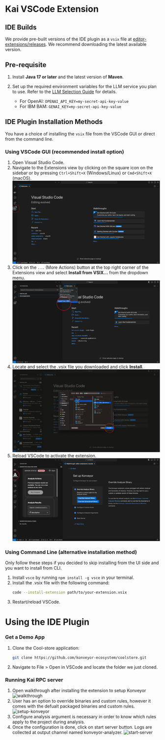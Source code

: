 # Kai VSCode Extension

## IDE Builds
We provide pre-built versions of the IDE plugin as a `vsix` file at [editor-extensions/releases](https://github.com/konveyor/editor-extensions/releases). We recommend downloading the latest available version.


## Pre-requisite

1. Install **Java 17 or later** and the latest version of **Maven**.
2. Set up the required environment variables for the LLM service you plan to use. Refer to the [LLM Selection Guide](/docs/llm_selection.md) for details.

   - For OpenAI: `OPENAI_API_KEY=my-secret-api-key-value`
   - For IBM BAM: `GENAI_KEY=my-secret-api-key-value`


## IDE Plugin Installation Methods

You have a choice of installing the `vsix` file from the VSCode GUI or direct from the command line.

### Using VSCode GUI (recommended install option)

1. Open Visual Studio Code.
2. Navigate to the Extensions view by clicking on the square icon on the sidebar or by pressing `Ctrl+Shift+X` (Windows/Linux) or `Cmd+Shift+X` (macOS).
![extension](images/extension.png)
3. Click on the `...` (More Actions) button at the top right corner of the Extensions view and select **Install from VSIX...** from the dropdown menu.
![install-from](images/install-from.png)
4. Locate and select the .vsix file you downloaded and click **Install**.
![install-kai-vscode](images/install-kai-vscode.png)
5. Reload VSCode to activate the extension.
![KAI-installed](images/KAI-installed.png)

### Using Command Line (alternative installation method)

Only follow these steps if you decided to skip installing from the UI side and you want to install from CLI.

1. Install `vsce` by running `npm install -g vsce` in your terminal.
2. Install the .vsix file with the following command:
   ```bash
   code --install-extension path/to/your-extension.vsix 
    ```
3. Restart/reload VSCode.

# Using the IDE Plugin

### Get a Demo App

1. Clone the Cool-store application:
   ```bash
   git clone https://github.com/konveyor-ecosystem/coolstore.git
    ```
2. Navigate to File > Open in VSCode and locate the folder we just cloned.

### Running Kai RPC server 

1. Open walkthrough after installing the extension to setup Konveyor 
![walkthrough](images/walkthrough.png)
2. User has an option to override binaries and custom rules, however it comes with the defualt packaged binaries and custom rules. 
![setup-konveyor](images/setup-konveyor.png)
3. Configure analysis argument is necessary in order to know which rules apply to the project during analysis. 
4. Once the configuration is done, click on start server button. Logs are collected at output channel named konveyor-analyzer. 
![start-server](images/start-server.png)